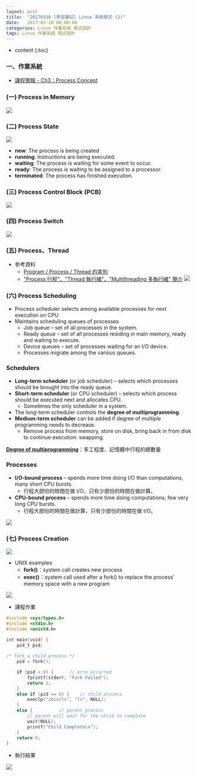 ```yaml
---
layout: post
title:  "20170310 [學習筆記] Linux 系統程式 (2)"
date:   2017-03-10 00:00:00
categories: Linux 作業系統 程式設計
tags: Linux 作業系統 程式設計
---
```



* content
{:toc}


### 一、作業系統
* [課程簡報 - Ch3：Process Concept](https://github.com/shouzo/Operating-System_pages/blob/master/class-tutorial/20170309/ch03.pdf)

### (一) Process in Memory
![](https://i.imgur.com/I9HnU1O.jpg)


### (二) Process State
![](https://i.imgur.com/mFSgwiJ.jpg)
   * **new**: The process is being created
   * **running**: Instructions are being executed.
   * **waiting**: The process is waiting for some event to occur.
   * **ready**: The process is waiting to be assigned to a processor.
   * **terminated**: The process has finished execution.


### (三) Process Control Block (PCB)
![](https://i.imgur.com/fOf7e2Q.jpg)


### (四) Process Switch
![](https://i.imgur.com/Bto5DiZ.jpg)


### (五) Process、Thread
* 參考資料
    * [Program / Process / Thread 的差別](https://goo.gl/whe9F)
    * ["Process 行程"、"Thread 執行緒"、"Multithreading 多執行緒" 簡介](https://goo.gl/5BnKWN)
![](https://i.imgur.com/DI9y5OS.jpg)


### (六) Process Scheduling
* Process scheduler selects among available processes for next execution on CPU
* Maintains scheduling queues of processes
    * Job queue – set of all processes in the system.
    * Ready queue – set of all processes residing in main memory, ready and waiting to
execute.
    * Device queues – set of processes waiting for an I/O device.
    * Processes migrate among the various queues.

### Schedulers
* __Long-term scheduler__ (or job scheduler) – selects which processes should be brought into the
ready queue.
* __Short-term scheduler__ (or CPU scheduler) – selects which process should be executed next and
allocates CPU.
    * Sometimes the only scheduler in a system.
* The long-term scheduler controls the __degree of multiprogramming__.
* __Medium-term scheduler__ can be added if degree of multiple programming needs to decrease.
    * Remove process from memory, store on disk, bring back in from disk to continue execution:
swapping.

**[Degree of multiprogramming](http://enews.open2u.com.tw/~noupd/book_up/1746/8719.htm)**：多工程度、記憶體中行程的總數量

### Processes 
* __I/O-bound process__ – spends more time doing I/O than computations, many short CPU
bursts.
    * 行程大部份的時間在做 I/O，只有少部份的時間在做計算。 
* __CPU-bound process__ – spends more time doing computations; few very long CPU bursts.
    * 行程大部份的時間在做計算，只有少部份的時間在做  I/O。
    
![](https://i.imgur.com/Xnhn0Sa.jpg)


### (七) Process Creation
![](https://i.imgur.com/MDkGD81.jpg)
* UNIX examples
    * **fork()**：system call creates new process
    * **exec()**：system call used after a fork() to replace the process’ memory space with a new program

![](https://i.imgur.com/AxrT24a.jpg)


* 課程作業

```c
#include <sys/types.h>
#include <stdio.h>
#include <unistd.h>

int main(void) {
	pid_t pid;
	
/* fork a child process */
	pid = fork();

	if (pid < 0) {		// erro occurred
		fprintf(stderr, "Fork Failed");
		return 1;
	}
	else if (pid == 0) {	// child process
		execlp("/bin/ls", "ls", NULL);
	}
	else {			// parent process
		// parent will wait for the child to complete
		wait(NULL);
		printf("Child Complete\n");
	}	
	return 0;
}
```

* 執行結果

![](https://i.imgur.com/CfTMr9N.jpg)